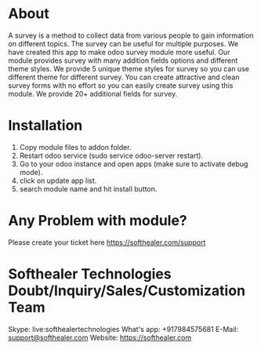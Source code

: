About
============
A survey is a method to collect data from various people to gain information on different topics. The survey can be useful for multiple purposes. We have created this app to make odoo survey module more useful. Our module provides survey with many addition fields options and different theme styles. We provide 5 unique theme styles for survey so you can use different theme for different survey. You can create attractive and clean survey forms with no effort so you can easily create survey using this module. We provide 20+ additional fields for survey.

Installation
============
1) Copy module files to addon folder.
2) Restart odoo service (sudo service odoo-server restart).
3) Go to your odoo instance and open apps (make sure to activate debug mode).
4) click on update app list.
5) search module name and hit install button.

Any Problem with module?
=====================================
Please create your ticket here https://softhealer.com/support

Softhealer Technologies Doubt/Inquiry/Sales/Customization Team
=====================================
Skype: live:softhealertechnologies
What's app: +917984575681
E-Mail: support@softhealer.com
Website: https://softhealer.com
